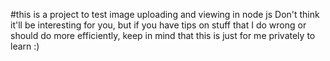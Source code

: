 #this is a project to test image uploading and viewing in node js
Don't think it'll be interesting for you, but if you have tips on stuff that I do wrong or should do more efficiently, keep in mind that this is just for me privately to learn :)